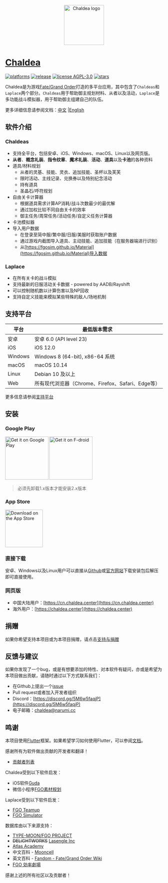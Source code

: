 <p align="center"><img alt="Chaldea logo" src="https://raw.githubusercontent.com/chaldea-center/chaldea/master/res/img/launcher_icon/app_icon_rounded.png" width="128"></p>

# [Chaldea](https://github.com/chaldea-center/chaldea)

[![platforms](https://img.shields.io/badge/platform-web_|_android_|_ios_|_windows_|_macos_|_linux-blue)](https://github.com/chaldea-center/chaldea/releases)
[![release](https://img.shields.io/github/v/release/chaldea-center/chaldea?sort=semver)](https://github.com/chaldea-center/chaldea/releases)
[![license AGPL-3.0](https://img.shields.io/github/license/chaldea-center/chaldea.svg?style=flat)](https://github.com/chaldea-center/chaldea/blob/main/LICENSE)
[![stars](https://img.shields.io/github/stars/chaldea-center/chaldea?style=social)](https://github.com/chaldea-center/chaldea/stargazers)

Chaldea是为游戏[Fate/Grand Order](https://game.bilibili.com/fgo/)打造的多平台应用，其中包含了`Chaldeas`和`Laplace`两个部分。`Chaldeas`用于帮助御主规划材料、从者以及活动，`Laplace`是多功能战斗模拟器，用于帮助御主组建自己的队伍。

更多详细信息请参阅文档：[中文](https://docs.chaldea.center/zh/)
|[English](https://docs.chaldea.center)

## 软件介绍

### Chaldeas

- 支持全平台，包括安卓、iOS、Windows、macOS、Linux以及网页版。
- **从者**、**概念礼装**、**指令纹章**、**魔术礼装**、**活动**、**道具**以及**卡池**的各种资料
- 道具/材料规划
  - 从者的灵基、技能、灵衣、追加技能、圣杯以及芙芙
  - 限时活动、主线记录、兑换券以及特别纪念活动
  - 持有道具
  - 圣晶石/呼符规划
- 自由关卡计算器
  - 根据道具需求计算AP消耗/战斗次数最少的最优解
  - 通过加权比较不同自由关卡的效率
  - 御主任务/周常任务/活动任务/自定义任务计算器
- 卡池模拟器
- 导入用户数据
  - 在登录至简中服/繁中服/日服/美服时获取账户数据
  - 通过游戏内截图导入道具、主动技能、追加技能（在服务器端进行识别）
  - 从[https://fgosim.github.io/Material](https://fgosim.github.io/Material)导入数据

### Laplace

- 在所有关卡的战斗模拟
- 支持最新的日服活动关卡数据 - powered by AADB/Rayshift
- 可以控制随机数以计算伤害以及NP回收
- 支持自定义技能来模拟某些特殊的敌人/场地机制

## 支持平台

| 平台     | 最低版本需求                      |
| -------- | -------------------------------- |
| 安卓     | 安卓 6.0 (API level 23)           |
| iOS      | iOS 12.0                         |
| Windows  | Windows 8 (64-bit), x86-64 系统  |
| macOS    | macOS 10.14                      |
| Linux    | Debian 10 及以上                 |
| Web      | 所有现代浏览器（Chrome、Firefox、Safari、Edge等）|

更多信息请参阅[支持平台](https://docs.flutter.dev/reference/supported-platforms)

## 安装

### Google Play

[<img alt='Get it on Google Play' src='https://play.google.com/intl/en_us/badges/static/images/badges/en_badge_web_generic.png' width="137.5px"/>](https://play.google.com/store/apps/details?id=cc.narumi.chaldea)
[<img alt='Get it on F-droid' src='https://fdroid.gitlab.io/artwork/badge/get-it-on.png' width="137.5px"/>](https://f-droid.org/packages/cc.narumi.chaldea.fdroid/)

> 必须先卸载1.x版本才能安装2.x版本

### App Store

[<img src="https://tools.applemediaservices.com/api/badges/download-on-the-app-store/black/en-US?size=250x83&amp;releaseDate=1610841600&h=cb0adac232fdd6b88894f78b2f349b6e" alt="Download on the App Store" width="120px">](https://apps.apple.com/us/app/chaldea/id1548713491?itsct=apps_box&itscg=30200)

### 直接下载

安卓、Windows以及Linux用户可以直接从[Github](https://github.com/chaldea-center/chaldea/releases)或[官方网站](https://docs.chaldea.center/zh/guide/releases)下载安装包后解压即可直接使用。

### 网页版

- 中国大陆用户：[https://cn.chaldea.center](https://cn.chaldea.center)
- 海外用户：[https://chaldea.center](https://chaldea.center)

## 捐赠

如果你希望支持本项目或为本项目捐赠，请点击[支持与捐赠](https://docs.chaldea.center/zh/guide/donation.html)

## 反馈与建议

如果你发现了一个bug，或是有想要添加的特性、对本软件有疑问，亦或是希望为本项目做出贡献，请随时通过以下方式联系我们：

- 在Github上提出一个[issue](https://github.com/chaldea-center/chaldea/issues/new/choose)
- Pull request或者加入开发者组织
- Discord：[https://discord.gg/5M6w5faqjP](https://discord.gg/5M6w5faqjP)
- 电子邮箱：[chaldea@narumi.cc](mailto:chaldea@narumi.cc)

## 鸣谢

本项目使用[Flutter](https://flutter.dev)框架。如果希望学习如何使用Flutter，可以参阅[文档](https://docs.flutter.dev/)。

感谢所有为软件做出贡献的开发者和翻译！

- [贡献者列表](./CONTRIBUTORS)

Chaldea受到以下软件启发：

- iOS软件[Guda](https://bbs.nga.cn/read.php?tid=12082000)
- 微信小程序[FGO素材规划](https://github.com/lacus87/fgo)

Laplace受到以下软件启发：
- [FGO Teamup](https://www.fgo-teamup.com)
- [FGO Simulator](https://github.com/SharpnelXu/FGOSimulator)

数据库由以下来源支持：
- [TYPE-MOON/FGO PROJECT](https://www.fate-go.jp/)
- ~~DELiGHTWORKS~~ [Lasengle Inc](https://www.lasengle.co.jp/)
- [Atlas Academy](https://atlasacademy.io/)
- 中文百科 - [Mooncell](https://fgo.wiki)
- 英文百科 - [Fandom - Fate/Grand Order Wiki](https://fategrandorder.fandom.com/wiki/)
- [FGO 効率劇場](https://sites.google.com/view/fgo-domus-aurea)

感谢上述的所有社区以及贡献者！